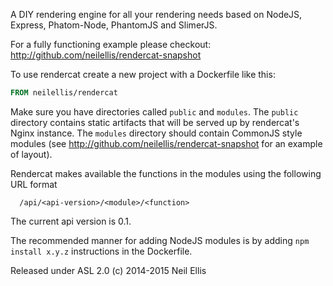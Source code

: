 A DIY rendering engine for all your rendering needs based on NodeJS, Express, Phatom-Node, PhantomJS and SlimerJS.

For a fully functioning example please checkout: http://github.com/neilellis/rendercat-snapshot

To use rendercat create a new project with a Dockerfile like this:

```Dockerfile
FROM neilellis/rendercat
```
Make sure you have directories called `public` and `modules`. The `public` directory contains static artifacts that will be served up by rendercat's Nginx instance. The `modules` directory should contain CommonJS style modules (see http://github.com/neilellis/rendercat-snapshot for an example of layout).

Rendercat makes available the functions in the modules using the following URL format
```
  /api/<api-version>/<module>/<function>
```

The current api version is 0.1. 

The recommended manner for adding NodeJS modules is by adding `npm install x.y.z` instructions in the Dockerfile.

Released under ASL 2.0 (c) 2014-2015 Neil Ellis
